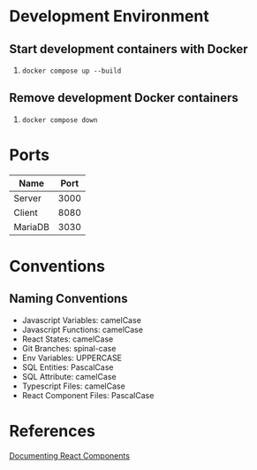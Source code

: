 # Development Environment

## Start development containers with Docker

1. `docker compose up --build`

## Remove development Docker containers

1. `docker compose down`

# Ports

| Name    | Port |
| ------- | ---- |
| Server  | 3000 |
| Client  | 8080 |
| MariaDB | 3030 |

# Conventions

## Naming Conventions

-   Javascript Variables: camelCase
-   Javascript Functions: camelCase
-   React States: camelCase
-   Git Branches: spinal-case
-   Env Variables: UPPERCASE
-   SQL Entities: PascalCase
-   SQL Attribute: camelCase
-   Typescript Files: camelCase
-   React Component Files: PascalCase

# References

[Documenting React Components](https://plainenglish.io/blog/document-your-react-applications-the-right-way-f648053c3a70)
